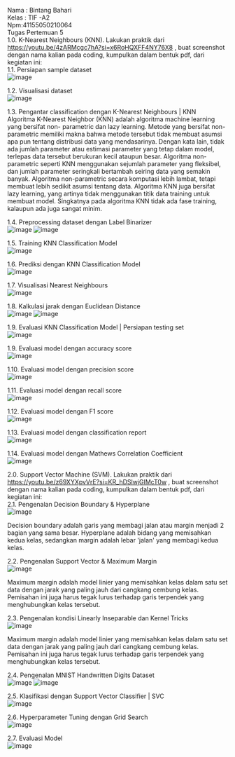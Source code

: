 Nama : Bintang Bahari <br>
Kelas : TIF -A2 <br>
Npm:41155050210064 <br>
Tugas Pertemuan 5 <br>
1.0.	K-Nearest Neighbours (KNN). Lakukan praktik dari https://youtu.be/4zARMcgc7hA?si=x6RoHQXFF4NY76X8 , buat screenshot dengan nama kalian pada coding, kumpulkan dalam bentuk pdf, dari kegiatan ini: <br>
1.1.	Persiapan sample dataset <br>
![image](https://github.com/user-attachments/assets/1b9b4185-4a0e-4553-9625-9a0cd6df6be1)

1.2.	Visualisasi dataset <br>
![image](https://github.com/user-attachments/assets/49b5c8e6-37da-4eea-9926-210c1b95a9ed)

1.3.	Pengantar classification dengan K-Nearest Neighbours | KNN <br>
Algoritma K-Nearest Neighbor (KNN) adalah algoritma machine learning yang bersifat non- parametric dan lazy learning. Metode yang bersifat non-parametric memiliki makna bahwa metode tersebut tidak membuat asumsi apa pun tentang distribusi data yang mendasarinya.
Dengan kata lain, tidak ada jumlah parameter atau estimasi parameter yang tetap dalam model, terlepas data tersebut berukuran kecil ataupun besar. Algoritma non-parametric seperti KNN menggunakan sejumlah parameter yang fleksibel, dan jumlah parameter seringkali bertambah seiring data yang semakin banyak. Algoritma non-parametric secara komputasi lebih lambat, tetapi membuat lebih sedikit asumsi tentang data. Algoritma KNN juga bersifat lazy learning, yang artinya tidak menggunakan titik data training untuk membuat model. Singkatnya pada
algoritma KNN tidak ada fase training, kalaupun ada juga sangat minim.
 
1.4.	Preprocessing dataset dengan Label Binarizer <br>
![image](https://github.com/user-attachments/assets/c4d8c87a-b4ef-4dc8-bcee-3cfd9abbc8b8)
![image](https://github.com/user-attachments/assets/a0447d09-dbdb-4c0f-b521-2d9093483012)

1.5.	Training KNN Classification Model <br>
![image](https://github.com/user-attachments/assets/ba2225a1-b53d-4d9f-ad0f-9fee6a5b35bf)

1.6.	Prediksi dengan KNN Classification Model <br>
 ![image](https://github.com/user-attachments/assets/0cb0bcdc-b5cd-46cf-9565-fd962983d552)

1.7.	Visualisasi Nearest Neighbours <br>
![image](https://github.com/user-attachments/assets/e1629355-5750-4536-b9b0-a1c0e53357cb)

1.8.	Kalkulasi jarak dengan Euclidean Distance <br>
![image](https://github.com/user-attachments/assets/2ea4c336-32bd-4780-b6ef-f7d57829124a)
![image](https://github.com/user-attachments/assets/92cb1f12-6796-4a62-bec4-0b3211951b45)

1.9.	Evaluasi KNN Classification Model | Persiapan testing set <br>
 ![image](https://github.com/user-attachments/assets/b193f7b0-28cd-43ac-9fad-50b9d0edd4f3)
 
1.9.	Evaluasi model dengan accuracy score <br>
![image](https://github.com/user-attachments/assets/5af85f78-0aef-4b55-b02d-e32b02bc4749)

1.10.	Evaluasi model dengan precision score <br>
![image](https://github.com/user-attachments/assets/608efb41-dbda-4041-9552-6742d307ebeb)

1.11.	Evaluasi model dengan recall score <br>
![image](https://github.com/user-attachments/assets/3ac1845c-07e7-4465-b2fb-9196a9a4ff56)

1.12.	Evaluasi model dengan F1 score <br>
![image](https://github.com/user-attachments/assets/7a9410fb-e973-4430-b907-85b26a88866a)

1.13.	Evaluasi model dengan classification report <br>
![image](https://github.com/user-attachments/assets/ca0474f1-8a36-4c70-86c0-7a949f3aac44)

1.14.	Evaluasi model dengan Mathews Correlation Coefficient <br>
![image](https://github.com/user-attachments/assets/3039710b-5bba-49d0-9ab4-7c3d8fcf07e5)
 
2.0.	Support Vector Machine (SVM). Lakukan praktik dari https://youtu.be/z69XYXpvVrE?si=KR_hDSlwjGIMcT0w , buat screenshot dengan nama kalian pada coding, kumpulkan dalam bentuk pdf, dari kegiatan ini: <br>
2.1.	Pengenalan Decision Boundary & Hyperplane <br>
![image](https://github.com/user-attachments/assets/bd2ec505-c58d-4804-bd57-2c666770e938)

Decision boundary adalah garis yang membagi jalan atau margin menjadi 2 bagian yang sama besar. Hyperplane adalah bidang yang memisahkan kedua kelas, sedangkan margin adalah lebar 'jalan' yang membagi kedua kelas. 
 
2.2.	Pengenalan Support Vector & Maximum Margin <br>
![image](https://github.com/user-attachments/assets/cdad94cd-5a8d-4cbc-96a3-d24e5b68b275)

Maximum margin adalah model linier yang memisahkan kelas dalam satu set data dengan jarak yang paling jauh dari cangkang cembung kelas.
Pemisahan ini juga harus tegak lurus terhadap garis terpendek yang menghubungkan kelas tersebut.
 
2.3.	Pengenalan kondisi Linearly Inseparable dan Kernel Tricks <br>
![image](https://github.com/user-attachments/assets/c04d9ea6-537f-412e-83f1-f689b2b07ea3)

Maximum margin adalah model linier yang memisahkan kelas dalam satu set data dengan jarak yang paling jauh dari cangkang cembung kelas.
Pemisahan ini juga harus tegak lurus terhadap garis terpendek yang menghubungkan kelas tersebut.

2.4.	Pengenalan MNIST Handwritten Digits Dataset <br>
![image](https://github.com/user-attachments/assets/c497a8d5-0c2b-4108-acee-4e24a2ae52b6)
![image](https://github.com/user-attachments/assets/0f1de0ea-9408-431d-a9b6-1690b3fa9563)

2.5.	Klasifikasi dengan Support Vector Classifier | SVC <br>
![image](https://github.com/user-attachments/assets/89ae54ce-244b-4577-bc80-f6281fdab16c)

2.6.	Hyperparameter Tuning dengan Grid Search <br>
![image](https://github.com/user-attachments/assets/d97aba54-6821-4e82-8eb5-41438cc4811d)

2.7.	Evaluasi Model <br>
![image](https://github.com/user-attachments/assets/651446ef-4bc5-4195-bf65-3eecc640f072)

